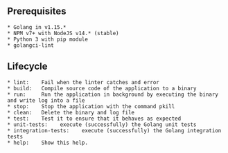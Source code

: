 ## Prerequisites

    * Golang in v1.15.*
    * NPM v7+ with NodeJS v14.* (stable)
    * Python 3 with pip module
    * golangci-lint

## Lifecycle
    * lint:    Fail when the linter catches and error
    * build:   Compile source code of the application to a binary
    * run:     Run the application in background by executing the binary and write log into a file
    * stop:    Stop the application with the command pkill
    * clean:   Delete the binary and log file
    * test:    Test it to ensure that it behaves as expected
    * unit-tests:    execute (successfully) the Golang unit tests
    * integration-tests:    execute (successfully) the Golang integration tests
    * help:    Show this help.